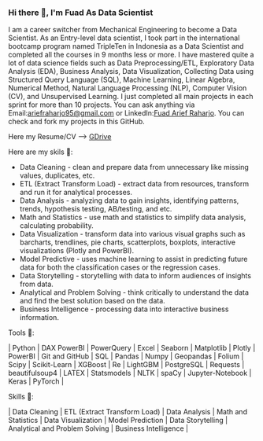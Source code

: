 ### Hi there 👋, I'm Fuad As Data Scientist

I am a career switcher from Mechanical Engineering to become a Data Scientist. As an Entry-level data scientist, I took part in the international bootcamp program named TripleTen in Indonesia as a Data Scientist and completed all the courses in 9 months less or more. I have mastered quite a lot of data science fields such as Data Preprocessing/ETL, Exploratory Data Analysis (EDA), Business Analysis, Data Visualization, Collecting Data using Structured Query Language (SQL), Machine Learning, Linear Algebra, Numerical Method, Natural Language Processing (NLP), Computer Vision (CV), and Unsupervised Learning. I just completed all main projects in each sprint for more than 10 projects. You can ask anything via Email:[ariefraharjo95@gmail.com](mailto:ariefraharjo95@gmail.com) or LinkedIn:[Fuad Arief Raharjo](https://www.linkedin.com/in/fuadraharjo/). You can check and fork my projects in this GitHub.

Here my Resume/CV --> [GDrive](https://drive.google.com/file/d/1ExSvZTdsxdEwvU7tzTUZMBsHw4ST7Dl5/view?usp=sharing)

Here are my skils 🚀:
- Data Cleaning - clean and prepare data from unnecessary like missing values, duplicates, etc.
- ETL (Extract Transform Load) - extract data from resources, transform and run it for analytical processes.
- Data Analysis - analyzing data to gain insights, identifying patterns, trends, hypothesis testing, AB/testing, and etc.
- Math and Statistics - use math and statistics to simplify data analysis, calculating probability.
- Data Visualization - transform data into various visual graphs such as barcharts, trendlines, pie charts, scatterplots, boxplots, interactive visualizations (Plotly and PowerBI).
- Model Predictive - uses machine learning to assist in predicting future data for both the classification cases or the regression cases.
- Data Storytelling - storytelling with data to inform audiences of insights from data.
- Analytical and Problem Solving - think critically to understand the data and find the best solution based on the data.
- Business Intelligence - processing data into interactive business information.

Tools 🔭:

| Python | DAX PowerBI | PowerQuery | Excel | Seaborn | Matplotlib | Plotly | PowerBI | Git and GitHub | SQL | Pandas | Numpy | Geopandas | Folium | Scipy | Scikit-Learn | XGBoost | Re | LightGBM | PostgreSQL | Requests | beautifulsoup4 | LATEX | Statsmodels | NLTK | spaCy | Jupyter-Notebook | Keras | PyTorch |

Skills 📝:

| Data Cleaning | ETL (Extract Transform Load) | Data Analysis | Math and Statistics | Data Visualization | Model Prediction | Data Storytelling | Analytical and Problem Solving | Business Intelligence | 

<!--
**fuadraharjo/fuadraharjo** is a ✨ _special_ ✨ repository because its `README.md` (this file) appears on your GitHub profile.

Here are some ideas to get you started:

- 🔭 I’m currently working on ...
- 🌱 I’m currently learning ...
- 👯 I’m looking to collaborate on ...
- 🤔 I’m looking for help with ...
- 💬 Ask me about ...
- 📫 How to reach me: ...
- 😄 Pronouns: ...
- ⚡ Fun fact: ...
-->
